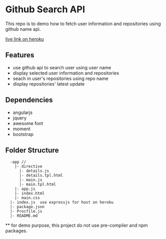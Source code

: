 # Github Search API
This repo is to demo how to fetch user information and repositories using github name api.

[live link on heroku](https://githubsearchapi.herokuapp.com/)

## Features
* use github api to search user using user name
* display selected user information and repositories
* seach in user's repositories using repo name
* display repositories' latest update

## Dependencies
* angularjs
* jquery
* awesome font
* moment
* bootstrap

## Folder Structure
```
  -app //
    |- directive
      |- details.js
      |- details.tpl.html
      |- main.js
      |- main.tpl.html
    |- app.js
    |- index.html
    |- main.css
  |- index.js  use expressjs for host on heroku
  |- package.json
  |- Procfile.js
  |- README.md
```
** for demo purpose, this project do not use pre-compiler and npm packages.
